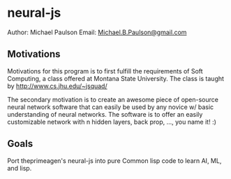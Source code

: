 neural-js
=========

Author: Michael Paulson
Email: Michael.B.Paulson@gmail.com

## Motivations
Motivations for this program is to first fulfill the requirements of Soft Computing,
a class offered at Montana State University.  The class is taught by http://www.cs.jhu.edu/~jsquad/

The secondary motivation is to create an awesome piece of open-source neural network software
that can easily be used by any novice w/ basic understanding of neural networks.  The software is
to offer an easily customizable network with n hidden layers, back prop, ..., you name it! :)


## Goals

Port theprimeagen's neural-js into pure Common lisp code to learn AI, ML, and lisp.
